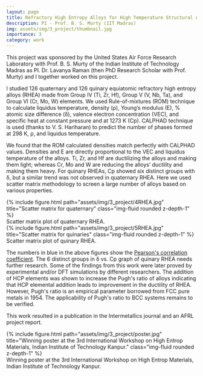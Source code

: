 ```yaml
---
layout: page
title: Refractory High Entropy Alloys for High Temperature Structural Applications
description: PI - Prof. B. S. Murty (IIT Madras)
img: assets/img/3_project/thumbnail.jpg
importance: 3
category: work
---
```

<!-- <d-cite key="gregor2015draw"></d-cite> FOR CITING LITERATURE FORM BIBLIOGRAPHY KEY CAN BE ANY THING FROM BIBLIOGRAPHY SIMILAR TO NORMAL LATEX BIBFILE-->

This project was sponsored by the United States Air Force Research Laboratory with Prof. B. S. Murty of the Indian Institute of Technology Madras as PI. Dr. Lavanya Raman (then PhD Research Scholar with Prof. Murty) and I together worked on this project.

I studied 126 quaternary and 126 quinary equiatomic refractory high entropy alloys (RHEA) made from Group IV (Ti, Zr, Hf), Group V (V, Nb, Ta), and Group VI (Cr, Mo, W) elements. We used Rule-of-mixtures (ROM) technique to calculate liquidus temperature, density (ρ), Young’s modulus (E), % atomic size difference (δ), valence electron concentration (VEC), and specific heat at constant pressure and at 1273 K (Cp). CALPHAD technique is used (thanks to V. S. Hariharan) to predict the number of phases formed at 298 K, ρ, and liquidus temperature.

We found that the ROM calculated densities match perfectly with CALPHAD values. Densities and E are directly proportional to the VEC and liquidus temperature of the alloys. Ti, Zr, and Hf are ductilizing the alloys and making them light; whereas Cr, Mo and W are reducing the alloys’ ductility and making them heavy. For quinary RHEAs, Cp showed six distinct groups with δ, but a similar trend was not observed in quaternary RHEA. Here we used scatter matrix methodology to screen a large number of alloys based on various properties.

<div class="row justify-content-sm-center">
    <div class="col-sm mt-3 mt-md-0">
        {% include figure.html path="assets/img/3_project/4RHEA.jpg" title="Scatter matrix for quaternary" class="img-fluid rounded z-depth-1" %}
    </div>
</div>
<div class="caption">
    Scatter matrix plot of quaternary RHEA.
</div>

<div class="row justify-content-sm-center">
    <div class="col-sm mt-3 mt-md-0">
        {% include figure.html path="assets/img/3_project/5RHEA.jpg" title="Scatter matrix for quinaries" class="img-fluid rounded z-depth-1" %}
    </div>
</div>
<div class="caption">
    Scatter matrix plot of quinary RHEA.
</div>

The numbers in blue in the above figures show the <a href="https://en.wikipedia.org/wiki/Pearson_correlation_coefficient">Pearson's correlation coefficient</a>. The 6 distinct groups in δ vs. Cp graph of quinary RHEA needs further research. Some of the findings from this work were later proved by experimental and/or DFT simulations by different researchers. The addition of HCP elements was shown to increase the Pugh's ratio<d-cite key="Pugh1954"></d-cite> of alloys indicating that HCP elemental addition leads to improvement in the ductility of RHEA. However, Pugh's ratio is an empirical parameter borrowed from FCC pure metals in 1954. The applicability of Pugh's ratio to BCC systems remains to be verified.

This work resulted in a publication<d-cite key="Shaikh2020m"></d-cite> in the Intermetallics journal and an AFRL project report<d-cite key="AFRL2022"></d-cite>.

<div class="row justify-content-sm-center">
    <div class="col-sm mt-3 mt-md-0">
        {% include figure.html path="assets/img/3_project/poster.jpg" title="Winning poster at the 3rd International Workshop on High Entrop Materials, Indian Institute of Technology Kanpur." class="img-fluid rounded z-depth-1" %}
    </div>
</div>
<div class="caption">
    Winning poster at the 3rd International Workshop on High Entrop Materials, Indian Institute of Technology Kanpur.
</div>


<script src="/assets/js/distillpub/template.v2.js"></script>
<script src="/assets/js/distillpub/transforms.v2.js"></script>
<script src="/assets/js/distillpub/overrides.js"></script>
<d-appendix>
 <d-footnote-list></d-footnote-list>
 <d-citation-list></d-citation-list>
</d-appendix>
<d-bibliography src="/assets/bibliography/library.bib"></d-bibliography>
